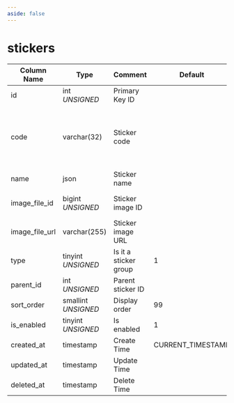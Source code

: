 ```yaml
---
aside: false
---
```


# stickers

| Column Name | Type | Comment | Default | Null | Remark |
| --- | --- | --- | --- | --- | --- |
| id | int *UNSIGNED* | Primary Key ID |  | NO | Auto Increment |
| code | varchar(32) | Sticker code |  | NO | **Unique** Case-insensitive for alphabets and symbols |
| name | json | Sticker name |  | YES | **Multilingual** |
| image_file_id | bigint *UNSIGNED* | Sticker image ID |  | YES | Related field [files->id](../systems/files.md) |
| image_file_url | varchar(255) | Sticker image URL |  | YES |  |
| type | tinyint *UNSIGNED* | Is it a sticker group | 1 | NO | 1.Sticker / 2.Sticker group |
| parent_id | int *UNSIGNED* | Parent sticker ID |  | YES |  |
| sort_order | smallint *UNSIGNED* | Display order | 99 | YES | Ascending order |
| is_enabled | tinyint *UNSIGNED* | Is enabled | 1 | YES | 0.Disabled / 1.Enabled |
| created_at | timestamp | Create Time | CURRENT_TIMESTAMP | YES |  |
| updated_at | timestamp | Update Time |  | YES |  |
| deleted_at | timestamp | Delete Time |  | YES |  |
